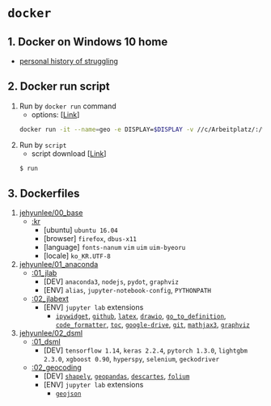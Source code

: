 # `docker` 

## 1. Docker on Windows 10 home
* [personal history of struggling](https://github.com/jehyunlee/docker/blob/master/Win10Home/text.md)

## 2. Docker run script
01. Run by `docker run` command  
    * options: [[Link](https://github.com/jehyunlee/docker/blob/master/Win10Home/text.md#step-4-%EC%BB%A8%ED%85%8C%EC%9D%B4%EB%84%88-%EC%83%9D%EC%84%B1--%EC%8B%A4%ED%96%89)]
    ```bash
    docker run -it --name=geo -e DISPLAY=$DISPLAY -v //c/Arbeitplatz/:/workplace -p 8888:8888 --shm-size 4g jehyunlee/02_dsml:02_geocoding
    ```  
02. Run by `script`  
    * script download [[Link](https://github.com/jehyunlee/docker/blob/master/scripts/run)]
    ```bash
    $ run
    ```
    
## 3. Dockerfiles
01. [jehyunlee/00_base](https://github.com/jehyunlee/docker/blob/master/00_base)  
    * [:kr](https://github.com/jehyunlee/docker/blob/master/00_base/kr/Dockerfile)
      * [ubuntu] `ubuntu 16.04`
      * [browser] `firefox`, `dbus-x11` 
      * [language] `fonts-nanum` `vim` `uim` `uim-byeoru`
      * [locale] `ko_KR.UTF-8`
02. [jehyunlee/01_anaconda](https://github.com/jehyunlee/docker/blob/master/01_anaconda)  
    * [:01_jlab](https://github.com/jehyunlee/docker/blob/master/01_anaconda/01_jlab/Dockerfile)
      * [DEV] `anaconda3`, `nodejs`, `pydot`, `graphviz`
      * [ENV] `alias`, `jupyter-notebook-config`, `PYTHONPATH`
    * [:02_jlabext](https://github.com/jehyunlee/docker/blob/master/01_anaconda/02_jlabext/Dockerfile)
      * [ENV] `jupyter lab` extensions
        - [`ipywidget`](https://ipywidgets.readthedocs.io/en/latest/), [`github`](https://github.com/jupyterlab/jupyterlab-github), [`latex`](https://github.com/jupyterlab/jupyterlab-latex), [`drawio`](https://github.com/QuantStack/jupyterlab-drawio), [`go_to_definition`](https://github.com/krassowski/jupyterlab-go-to-definition), [`code_formatter`](https://github.com/ryantam626/jupyterlab_code_formatter), [`toc`](https://github.com/jupyterlab/jupyterlab-toc), [`google-drive`](https://github.com/jupyterlab/jupyterlab-google-drive), [`git`](https://github.com/jupyterlab/jupyterlab-git), [`mathjax3`](https://math.meta.stackexchange.com/questions/5020/mathjax-basic-tutorial-and-quick-reference), [`graphviz`](https://github.com/deathbeds/jupyterlab_graphviz)
03. [jehyunlee/02_dsml](https://github.com/jehyunlee/docker/blob/master/02_dsml)  
    * [:01_dsml](https://github.com/jehyunlee/docker/blob/master/02_dsml/01_dsml/Dockerfile)
      * [DEV] `tensorflow 1.14`, `keras 2.2.4`, `pytorch 1.3.0`, `lightgbm 2.3.0`, `xgboost 0.90`, `hyperspy`, `selenium`, `geckodriver`
    * [:02_geocoding](https://github.com/jehyunlee/docker/blob/master/02_dsml/02_geocoding/Dockerfile)
      * [DEV] [`shapely`](https://shapely.readthedocs.io/en/stable/manual.html), [`geopandas`](https://datascienceschool.net/view-notebook/ef921dc25e01437b9b5c532ba3b89b02/), [`descartes`](https://pypi.org/project/descartes/), [`folium`](https://github.com/python-visualization/folium) 
      * [ENV] `jupyter lab` extensions
        - [`geojson`](https://www.npmjs.com/package/@jupyterlab/geojson-extension)
        
